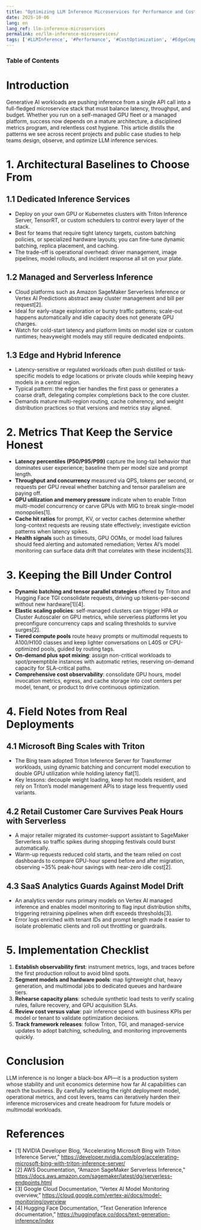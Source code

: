 ```yaml
---
title: "Optimizing LLM Inference Microservices for Performance and Cost"
date: 2025-10-06
lang: en
lang_ref: llm-inference-microservices
permalink: en/llm-inference-microservices/
tags: ['#LLMInference', '#Performance', '#CostOptimization', '#EdgeComputing', '#Observability']
---
```


### Table of Contents
<!-- toc -->

# Introduction
Generative AI workloads are pushing inference from a single API call into a full-fledged microservice stack that must balance latency, throughput, and budget. Whether you run on a self-managed GPU fleet or a managed platform, success now depends on a mature architecture, a disciplined metrics program, and relentless cost hygiene. This article distills the patterns we see across recent projects and public case studies to help teams design, observe, and optimize LLM inference services.

# 1. Architectural Baselines to Choose From
## 1.1 Dedicated Inference Services
- Deploy on your own GPU or Kubernetes clusters with Triton Inference Server, TensorRT, or custom schedulers to control every layer of the stack.
- Best for teams that require tight latency targets, custom batching policies, or specialized hardware layouts; you can fine-tune dynamic batching, replica placement, and caching.
- The trade-off is operational overhead: driver management, image pipelines, model rollouts, and incident response all sit on your plate.

## 1.2 Managed and Serverless Inference
- Cloud platforms such as Amazon SageMaker Serverless Inference or Vertex AI Predictions abstract away cluster management and bill per request[2].
- Ideal for early-stage exploration or bursty traffic patterns; scale-out happens automatically and idle capacity does not generate GPU charges.
- Watch for cold-start latency and platform limits on model size or custom runtimes; heavyweight models may still require dedicated endpoints.

## 1.3 Edge and Hybrid Inference
- Latency-sensitive or regulated workloads often push distilled or task-specific models to edge locations or private clouds while keeping heavy models in a central region.
- Typical pattern: the edge tier handles the first pass or generates a coarse draft, delegating complex completions back to the core cluster.
- Demands mature multi-region routing, cache coherency, and weight distribution practices so that versions and metrics stay aligned.

# 2. Metrics That Keep the Service Honest
- **Latency percentiles (P50/P95/P99)** capture the long-tail behavior that dominates user experience; baseline them per model size and prompt length.
- **Throughput and concurrency** measured via QPS, tokens per second, or requests per GPU reveal whether batching and tensor parallelism are paying off.
- **GPU utilization and memory pressure** indicate when to enable Triton multi-model concurrency or carve GPUs with MIG to break single-model monopolies[1].
- **Cache hit ratios** for prompt, KV, or vector caches determine whether long-context requests are reusing state effectively; investigate eviction patterns when latency spikes.
- **Health signals** such as timeouts, GPU OOMs, or model load failures should feed alerting and automated remediation; Vertex AI’s model monitoring can surface data drift that correlates with these incidents[3].

# 3. Keeping the Bill Under Control
- **Dynamic batching and tensor parallel strategies** offered by Triton and Hugging Face TGI consolidate requests, driving up tokens-per-second without new hardware[1][4].
- **Elastic scaling policies**: self-managed clusters can trigger HPA or Cluster Autoscaler on GPU metrics, while serverless platforms let you preconfigure concurrency caps and scaling thresholds to survive surges[2].
- **Tiered compute pools** route heavy prompts or multimodal requests to A100/H100 classes and keep lighter conversations on L40S or CPU-optimized pools, guided by routing tags.
- **On-demand plus spot mixing**: assign non-critical workloads to spot/preemptible instances with automatic retries, reserving on-demand capacity for SLA-critical paths.
- **Comprehensive cost observability**: consolidate GPU hours, model invocation metrics, egress, and cache storage into cost centers per model, tenant, or product to drive continuous optimization.

# 4. Field Notes from Real Deployments
## 4.1 Microsoft Bing Scales with Triton
- The Bing team adopted Triton Inference Server for Transformer workloads, using dynamic batching and concurrent model execution to double GPU utilization while holding latency flat[1].
- Key lessons: decouple weight loading, keep hot models resident, and rely on Triton’s model management APIs to stage less frequently used variants.

## 4.2 Retail Customer Care Survives Peak Hours with Serverless
- A major retailer migrated its customer-support assistant to SageMaker Serverless so traffic spikes during shopping festivals could burst automatically.
- Warm-up requests reduced cold starts, and the team relied on cost dashboards to compare GPU-hour spend before and after migration, observing ~35% peak-hour savings with near-zero idle cost[2].

## 4.3 SaaS Analytics Guards Against Model Drift
- An analytics vendor runs primary models on Vertex AI managed inference and enables model monitoring to flag input distribution shifts, triggering retraining pipelines when drift exceeds thresholds[3].
- Error logs enriched with tenant IDs and prompt length made it easier to isolate problematic clients and roll out throttling or guardrails.

# 5. Implementation Checklist
1. **Establish observability first**: instrument metrics, logs, and traces before the first production rollout to avoid blind spots.
2. **Segment models and hardware pools**: map lightweight chat, heavy generation, and multimodal jobs to dedicated queues and hardware tiers.
3. **Rehearse capacity plans**: schedule synthetic load tests to verify scaling rules, failure recovery, and GPU acquisition SLAs.
4. **Review cost versus value**: pair inference spend with business KPIs per model or tenant to validate optimization decisions.
5. **Track framework releases**: follow Triton, TGI, and managed-service updates to adopt batching, scheduling, and monitoring improvements quickly.

# Conclusion
LLM inference is no longer a black-box API—it is a production system whose stability and unit economics determine how far AI capabilities can reach the business. By carefully selecting the right deployment model, operational metrics, and cost levers, teams can iteratively harden their inference microservices and create headroom for future models or multimodal workloads.

# References
- [1] NVIDIA Developer Blog, “Accelerating Microsoft Bing with Triton Inference Server,” https://developer.nvidia.com/blog/accelerating-microsoft-bing-with-triton-inference-server/
- [2] AWS Documentation, “Amazon SageMaker Serverless Inference,” https://docs.aws.amazon.com/sagemaker/latest/dg/serverless-endpoints.html
- [3] Google Cloud Documentation, “Vertex AI Model Monitoring overview,” https://cloud.google.com/vertex-ai/docs/model-monitoring/overview
- [4] Hugging Face Documentation, “Text Generation Inference documentation,” https://huggingface.co/docs/text-generation-inference/index

